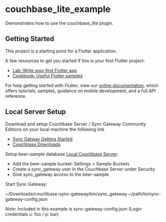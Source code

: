 # couchbase_lite_example

Demonstrates how to use the couchbase_lite plugin.

## Getting Started

This project is a starting point for a Flutter application.

A few resources to get you started if this is your first Flutter project:

- [Lab: Write your first Flutter app](https://flutter.dev/docs/get-started/codelab)
- [Cookbook: Useful Flutter samples](https://flutter.dev/docs/cookbook)

For help getting started with Flutter, view our 
[online documentation](https://flutter.dev/docs), which offers tutorials, 
samples, guidance on mobile development, and a full API reference.

## Local Server Setup

Download and setup Couchbase Server / Sync Gateway Community Editions on your local machine the following link
- [Sync Gatway Getting Started](https://docs.couchbase.com/sync-gateway/current/getting-started.html)
- [Couchbase Downloads](https://www.couchbase.com/downloads)

Setup beer-sample database [Local Couchbase Server](http://127.0.0.1:8091/):

- Add the beer-sample bucket: Settings > Sample Buckets
- Create a sync_gateway user in the Couchbase Server under Security
- Give sync_gateway access to the beer-sample

Start Sync Gateway:

~/Downloads/couchbase-sync-gateway/bin/sync_gateway ~/path/to/sync-gateway-config.json

*Note*: Included in this example is sync-gateway-config.json (Login credentials u: foo / p: bar)